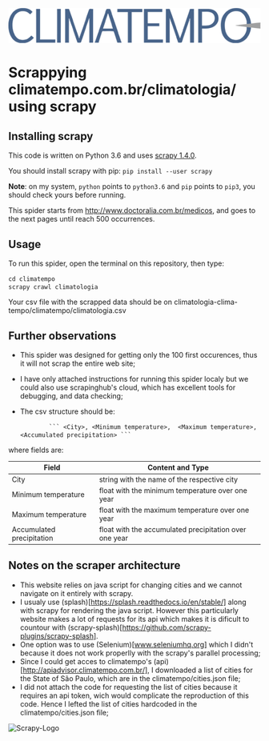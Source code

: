 ![doctoralia_logo](climatempo.png)

#  Scrappying climatempo.com.br/climatologia/ using scrapy
## Installing scrapy
This code is written on Python 3.6 and uses [scrapy 1.4.0](https://scrapy.org/).

You should install scrapy with pip:
```pip install --user scrapy```

**Note**: on my system, ```python``` points to ```python3.6``` and ```pip``` points to ```pip3```, you should check yours before running.

This spider starts from http://www.doctoralia.com.br/medicos, and goes to the next pages until reach 500 occurrences.

## Usage
To run this spider, open the terminal on this repository, then type:
```
cd climatempo
scrapy crawl climatologia
```

Your csv file with the scrapped data should be on climatologia-clima-tempo/climatempo/climatologia.csv

## Further observations
- This spider was designed for getting only the 100 first occurences, thus it will not scrap the entire web site;
- I have only attached instructions for running this spider localy but we could also use scrapinghub's cloud, which has excellent tools for debugging, and data checking;
- The csv structure should be: 

              ``` <City>, <Minimum temperature>,  <Maximum temperature>, <Accumulated precipitation> ```

where fields are:

| Field | Content and Type |
| ---  | --- |
| City | string with the name of the respective city |
| Minimum temperature | float with the minimum temperature over one year |
| Maximum temperature | float with the maximum temperature over one year |
| Accumulated precipitation | float with the accumulated precipitation over one year |

## Notes on the scraper architecture
- This website relies on java script for changing cities and we cannot navigate on it entirely with scrapy. 
- I usualy use (splash)[https://splash.readthedocs.io/en/stable/] along with scrapy for rendering the java script. However this particularly website makes a lot of requests for its api which makes it is dificult to countour with (scrapy-splash)[https://github.com/scrapy-plugins/scrapy-splash].
- One option was to use (Selenium)[www.seleniumhq.org] which I didn't because it does not work properlly with the scrapy's parallel processing;
- Since I could get acces to climatempo's (api)[http://apiadvisor.climatempo.com.br/], I downloaded a list of cities for the State of São Paulo, which are in the climatempo/cities.json file;
- I did not attach the code for requesting the list of cities because it requires an api token, wich would complicate the reproduction of this code. Hence I lefted the list of cities hardcoded in the climatempo/cities.json file;


![Scrapy-Logo](Scrapy-Logo-Horizontal.png)
